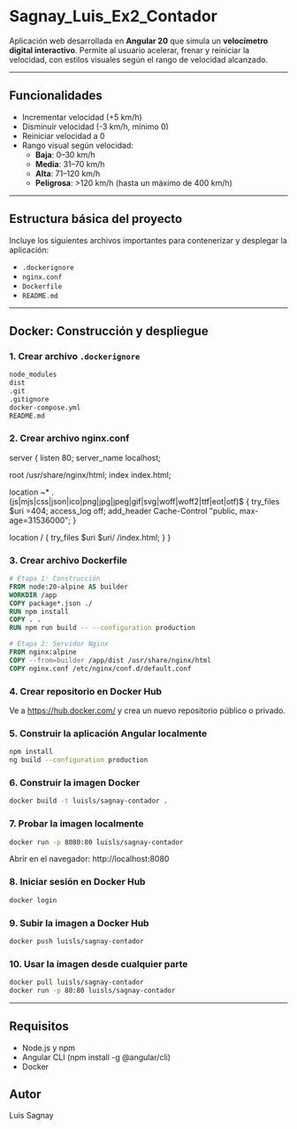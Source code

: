 # Sagnay_Luis_Ex2_Contador

Aplicación web desarrollada en **Angular 20** que simula un **velocímetro digital interactivo**. Permite al usuario acelerar, frenar y reiniciar la velocidad, con estilos visuales según el rango de velocidad alcanzado.

---

## Funcionalidades

- Incrementar velocidad (+5 km/h)
- Disminuir velocidad (-3 km/h, mínimo 0)
- Reiniciar velocidad a 0
- Rango visual según velocidad:
  - **Baja**: 0–30 km/h
  - **Media**: 31–70 km/h
  - **Alta**: 71–120 km/h
  - **Peligrosa**: >120 km/h (hasta un máximo de 400 km/h)

---

## Estructura básica del proyecto

Incluye los siguientes archivos importantes para contenerizar y desplegar la aplicación:

- `.dockerignore`
- `nginx.conf`
- `Dockerfile`
- `README.md`

---

## Docker: Construcción y despliegue

### 1. Crear archivo `.dockerignore`

```bash
node_modules
dist
.git
.gitignore
docker-compose.yml
README.md
```

### 2. Crear archivo nginx.conf
server {
  listen 80;
  server_name localhost;

  root /usr/share/nginx/html;
  index index.html;

  location ~* \.(js|mjs|css|json|ico|png|jpg|jpeg|gif|svg|woff|woff2|ttf|eot|otf)$ {
    try_files $uri =404;
    access_log off;
    add_header Cache-Control "public, max-age=31536000";
  }

  location / {
    try_files $uri $uri/ /index.html;
  }
}

### 3. Crear archivo Dockerfile

```Dockerfile
# Etapa 1: Construcción
FROM node:20-alpine AS builder
WORKDIR /app
COPY package*.json ./
RUN npm install
COPY . .
RUN npm run build -- --configuration production

# Etapa 2: Servidor Nginx
FROM nginx:alpine
COPY --from=builder /app/dist /usr/share/nginx/html
COPY nginx.conf /etc/nginx/conf.d/default.conf

```

### 4. Crear repositorio en Docker Hub
Ve a https://hub.docker.com/ y crea un nuevo repositorio público o privado. 


### 5. Construir la aplicación Angular localmente

```bash
npm install
ng build --configuration production

```

### 6. Construir la imagen Docker
```bash
docker build -t luisls/sagnay-contador .
```

### 7. Probar la imagen localmente
```bash
docker run -p 8080:80 luisls/sagnay-contador
``` 

Abrir en el navegador:
http://localhost:8080

### 8. Iniciar sesión en Docker Hub
```bash
docker login
```
### 9. Subir la imagen a Docker Hub
```bash
docker push luisls/sagnay-contador
```

### 10. Usar la imagen desde cualquier parte
```bash
docker pull luisls/sagnay-contador
docker run -p 80:80 luisls/sagnay-contador
```

---

## Requisitos
- Node.js y npm
- Angular CLI (npm install -g @angular/cli)
- Docker

## Autor
Luis Sagnay
